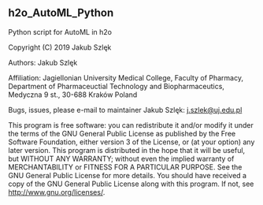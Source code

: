 ## h2o_AutoML_Python
Python script for AutoML in h2o

Copyright (C) 2019 Jakub Szlęk

Authors: 
Jakub Szlęk

Affiliation: 
Jagiellonian University Medical College,
Faculty of Pharmacy,
Department of Pharmaceuctial Technology and Biopharmaceutics,
Medyczna 9 st.,
30-688 Kraków
Poland

Bugs, issues, please e-mail to maintainer
Jakub Szlęk: j.szlek@uj.edu.pl

This program is free software: you can redistribute it and/or modify it under the terms of the GNU General 
Public License as published by the Free Software Foundation, either version 3 of the License,
or (at your option) any later version.
This program is distributed in the hope that it will be useful, but WITHOUT ANY WARRANTY;
without even the implied warranty of MERCHANTABILITY or FITNESS FOR A PARTICULAR PURPOSE.
See the GNU General Public License for more details.
You should have received a copy of the GNU General Public License along with this program.
If not, see <http://www.gnu.org/licenses/>.

